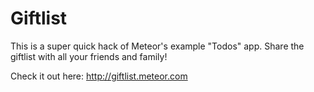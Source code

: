 # Giftlist

This is a super quick hack of Meteor's example "Todos" app. Share the giftlist with all your friends and family!

Check it out here: http://giftlist.meteor.com
